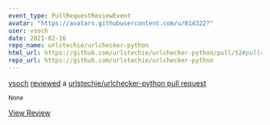 ```yaml
---
event_type: PullRequestReviewEvent
avatar: "https://avatars.githubusercontent.com/u/814322?"
user: vsoch
date: 2021-02-16
repo_name: urlstechie/urlchecker-python
html_url: https://github.com/urlstechie/urlchecker-python/pull/52#pullrequestreview-591484369
repo_url: https://github.com/urlstechie/urlchecker-python
---
```


<a href='https://github.com/vsoch' target='_blank'>vsoch</a> <a href='https://github.com/urlstechie/urlchecker-python/pull/52#pullrequestreview-591484369' target='_blank'>reviewed</a> a <a href='https://github.com/urlstechie/urlchecker-python/pull/52' target='_blank'>urlstechie/urlchecker-python pull request</a>

<small>None</small>

<a href='https://github.com/urlstechie/urlchecker-python/pull/52#pullrequestreview-591484369' target='_blank'>View Review</a>